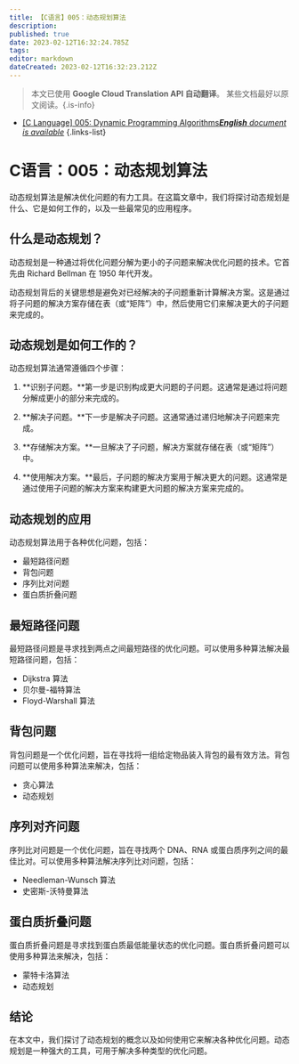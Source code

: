 ```yaml
---
title: 【C语言】005：动态规划算法
description: 
published: true
date: 2023-02-12T16:32:24.785Z
tags: 
editor: markdown
dateCreated: 2023-02-12T16:32:23.212Z
---
```


> 本文已使用 **Google Cloud Translation API 自动翻译**。
某些文档最好以原文阅读。{.is-info}



- [[C Language] 005: Dynamic Programming Algorithms***English** document is available*](/en/Knowledge-base/Algorithm/c-language-005-dynamic-programming-algorithms)
{.links-list}


# C语言：005：动态规划算法

动态规划算法是解决优化问题的有力工具。在这篇文章中，我们将探讨动态规划是什么、它是如何工作的，以及一些最常见的应用程序。

## 什么是动态规划？

动态规划是一种通过将优化问题分解为更小的子问题来解决优化问题的技术。它首先由 Richard Bellman 在 1950 年代开发。

动态规划背后的关键思想是避免对已经解决的子问题重新计算解决方案。这是通过将子问题的解决方案存储在表（或“矩阵”）中，然后使用它们来解决更大的子问题来完成的。

## 动态规划是如何工作的？

动态规划算法通常遵循四个步骤：

1. **识别子问题。**第一步是识别构成更大问题的子问题。这通常是通过将问题分解成更小的部分来完成的。

2. **解决子问题。**下一步是解决子问题。这通常通过递归地解决子问题来完成。

3. **存储解决方案。**一旦解决了子问题，解决方案就存储在表（或“矩阵”）中。

4. **使用解决方案。**最后，子问题的解决方案用于解决更大的问题。这通常是通过使用子问题的解决方案来构建更大问题的解决方案来完成的。

## 动态规划的应用

动态规划算法用于各种优化问题，包括：

- 最短路径问题
- 背包问题
- 序列比对问题
- 蛋白质折叠问题

## 最短路径问题

最短路径问题是寻求找到两点之间最短路径的优化问题。可以使用多种算法解决最短路径问题，包括：

- Dijkstra 算法
- 贝尔曼-福特算法
- Floyd-Warshall 算法

## 背包问题

背包问题是一个优化问题，旨在寻找将一组给定物品装入背包的最有效方法。背包问题可以使用多种算法来解决，包括：

- 贪心算法
- 动态规划

## 序列对齐问题

序列比对问题是一个优化问题，旨在寻找两个 DNA、RNA 或蛋白质序列之间的最佳比对。可以使用多种算法解决序列比对问题，包括：

- Needleman-Wunsch 算法
- 史密斯-沃特曼算法

## 蛋白质折叠问题

蛋白质折叠问题是寻求找到蛋白质最低能量状态的优化问题。蛋白质折叠问题可以使用多种算法来解决，包括：

- 蒙特卡洛算法
- 动态规划

## 结论

在本文中，我们探讨了动态规划的概念以及如何使用它来解决各种优化问题。动态规划是一种强大的工具，可用于解决多种类型的优化问题。